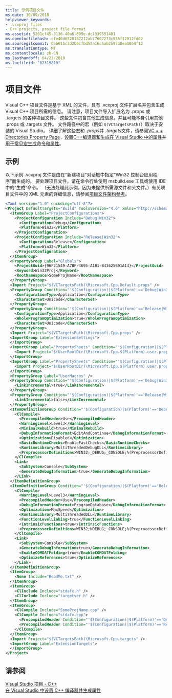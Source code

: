 ```yaml
---
title: 示例项目文件
ms.date: 10/09/2018
helpviewer_keywords:
- .vcxproj files
- C++ projects, project file format
ms.assetid: 5261cf45-3136-40a6-899e-dc1339551401
ms.openlocfilehash: cfe40d6520187212ab77607273c555f12012fd02
ms.sourcegitcommit: 0ab61bc3d2b6cfbd52a16c6ab2b97a8ea1864f12
ms.translationtype: MT
ms.contentlocale: zh-CN
ms.lasthandoff: 04/23/2019
ms.locfileid: "62319819"
---
```

# <a name="project-files"></a>项目文件

Visual C++ 项目文件是基于 XML 的文件，具有 .vcxproj 文件扩展名并包含生成 Visual C++ 项目所需的信息。 请注意，项目文件导入扩展名为 .props 或 .targets 的各种项目文件。 这些文件包含其他生成信息，并且可能本身引用其他 .props 或 .targets 文件。 文件路径中的宏（例如 `$(VCTargetsPath)`）取决于安装的 Visual Studio。 详细了解这些宏和 *.props*并 *.targets*文件，请参阅[VC + + Directories Property Page](vcpp-directories-property-page.md)，[设置C++编译器和生成在 Visual Studio 中的属性](../working-with-project-properties.md)并[用于常见宏生成命令和属性](common-macros-for-build-commands-and-properties.md)。

## <a name="example"></a>示例

以下示例 .vcxproj 文件是由在“新建项目”对话框中指定“Win32 控制台应用程序”而生成的。 要处理项目文件，请在命令行处使用 msbuild.exe 工具或使用 IDE 中的“生成”命令。 （无法处理此示例，因为未提供所需源文件和头文件。）有关项目文件中的 XML 元素的详细信息，请参阅[项目文件架构参考](/visualstudio/msbuild/msbuild-project-file-schema-reference)。

```xml
<?xml version="1.0" encoding="utf-8"?>
<Project DefaultTargets="Build" ToolsVersion="4.0" xmlns="http://schemas.microsoft.com/developer/msbuild/2003">
  <ItemGroup Label="ProjectConfigurations">
    <ProjectConfiguration Include="Debug|Win32">
      <Configuration>Debug</Configuration>
      <Platform>Win32</Platform>
    </ProjectConfiguration>
    <ProjectConfiguration Include="Release|Win32">
      <Configuration>Release</Configuration>
      <Platform>Win32</Platform>
    </ProjectConfiguration>
  </ItemGroup>
  <PropertyGroup Label="Globals">
    <ProjectGuid>{96F21549-A7BF-4695-A1B1-B43625B91A14}</ProjectGuid>
    <Keyword>Win32Proj</Keyword>
    <RootNamespace>SomeProjName</RootNamespace>
  </PropertyGroup>
  <Import Project="$(VCTargetsPath)\Microsoft.Cpp.Default.props" />
  <PropertyGroup Condition="'$(Configuration)|$(Platform)'=='Debug|Win32'" Label="Configuration">
    <ConfigurationType>Application</ConfigurationType>
    <CharacterSet>Unicode</CharacterSet>
  </PropertyGroup>
  <PropertyGroup Condition="'$(Configuration)|$(Platform)'=='Release|Win32'" Label="Configuration">
    <ConfigurationType>Application</ConfigurationType>
    <WholeProgramOptimization>true</WholeProgramOptimization>
    <CharacterSet>Unicode</CharacterSet>
  </PropertyGroup>
  <Import Project="$(VCTargetsPath)\Microsoft.Cpp.props" />
  <ImportGroup Label="ExtensionSettings">
  </ImportGroup>
  <ImportGroup Label="PropertySheets" Condition="'$(Configuration)|$(Platform)'=='Debug|Win32'">
    <Import Project="$(UserRootDir)\Microsoft.Cpp.$(Platform).user.props" Condition="exists('$(UserRootDir)\Microsoft.Cpp.$(Platform).user.props')" Label="LocalAppDataPlatform" />
  </ImportGroup>
  <ImportGroup Label="PropertySheets" Condition="'$(Configuration)|$(Platform)'=='Release|Win32'">
    <Import Project="$(UserRootDir)\Microsoft.Cpp.$(Platform).user.props" Condition="exists('$(UserRootDir)\Microsoft.Cpp.$(Platform).user.props')" Label="LocalAppDataPlatform" />
  </ImportGroup>
  <PropertyGroup Label="UserMacros" />
  <PropertyGroup Condition="'$(Configuration)|$(Platform)'=='Debug|Win32'">
    <LinkIncremental>true</LinkIncremental>
  </PropertyGroup>
  <PropertyGroup Condition="'$(Configuration)|$(Platform)'=='Release|Win32'">
    <LinkIncremental>false</LinkIncremental>
  </PropertyGroup>
  <ItemDefinitionGroup Condition="'$(Configuration)|$(Platform)'=='Debug|Win32'">
    <ClCompile>
      <PrecompiledHeader>Use</PrecompiledHeader>
      <WarningLevel>Level3</WarningLevel>
      <MinimalRebuild>true</MinimalRebuild>
      <DebugInformationFormat>EditAndContinue</DebugInformationFormat>
      <Optimization>Disabled</Optimization>
      <BasicRuntimeChecks>EnableFastChecks</BasicRuntimeChecks>
      <RuntimeLibrary>MultiThreadedDebugDLL</RuntimeLibrary>
      <PreprocessorDefinitions>WIN32;_DEBUG;_CONSOLE;%(PreprocessorDefinitions)</PreprocessorDefinitions>
    </ClCompile>
    <Link>
      <SubSystem>Console</SubSystem>
      <GenerateDebugInformation>true</GenerateDebugInformation>
    </Link>
  </ItemDefinitionGroup>
  <ItemDefinitionGroup Condition="'$(Configuration)|$(Platform)'=='Release|Win32'">
    <ClCompile>
      <WarningLevel>Level3</WarningLevel>
      <PrecompiledHeader>Use</PrecompiledHeader>
      <DebugInformationFormat>ProgramDatabase</DebugInformationFormat>
      <Optimization>MaxSpeed</Optimization>
      <RuntimeLibrary>MultiThreadedDLL</RuntimeLibrary>
      <FunctionLevelLinking>true</FunctionLevelLinking>
      <IntrinsicFunctions>true</IntrinsicFunctions>
      <PreprocessorDefinitions>WIN32;NDEBUG;_CONSOLE;%(PreprocessorDefinitions)</PreprocessorDefinitions>
    </ClCompile>
    <Link>
      <SubSystem>Console</SubSystem>
      <GenerateDebugInformation>true</GenerateDebugInformation>
      <EnableCOMDATFolding>true</EnableCOMDATFolding>
      <OptimizeReferences>true</OptimizeReferences>
    </Link>
  </ItemDefinitionGroup>
  <ItemGroup>
    <None Include="ReadMe.txt" />
  </ItemGroup>
  <ItemGroup>
    <ClInclude Include="stdafx.h" />
    <ClInclude Include="targetver.h" />
  </ItemGroup>
  <ItemGroup>
    <ClCompile Include="SomeProjName.cpp" />
    <ClCompile Include="stdafx.cpp">
      <PrecompiledHeader Condition="'$(Configuration)|$(Platform)'=='Debug|Win32'">Create</PrecompiledHeader>
      <PrecompiledHeader Condition="'$(Configuration)|$(Platform)'=='Release|Win32'">Create</PrecompiledHeader>
    </ClCompile>
  </ItemGroup>
  <Import Project="$(VCTargetsPath)\Microsoft.Cpp.targets" />
  <ImportGroup Label="ExtensionTargets">
  </ImportGroup>
</Project>
```

## <a name="see-also"></a>请参阅

[Visual Studio 项目 - C++](../creating-and-managing-visual-cpp-projects.md)<br>
[在 Visual Studio 中设置 C++ 编译器并生成属性](../working-with-project-properties.md)
